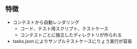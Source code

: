 ## 特徴
- コンテストから自動レンダリング
  - コード、テスト用スクリプト、テストケース
  - コンテストごとに独立したディレクトリが作られる
- tasks.json によりサンプルテストケースにりょう実行が容易
